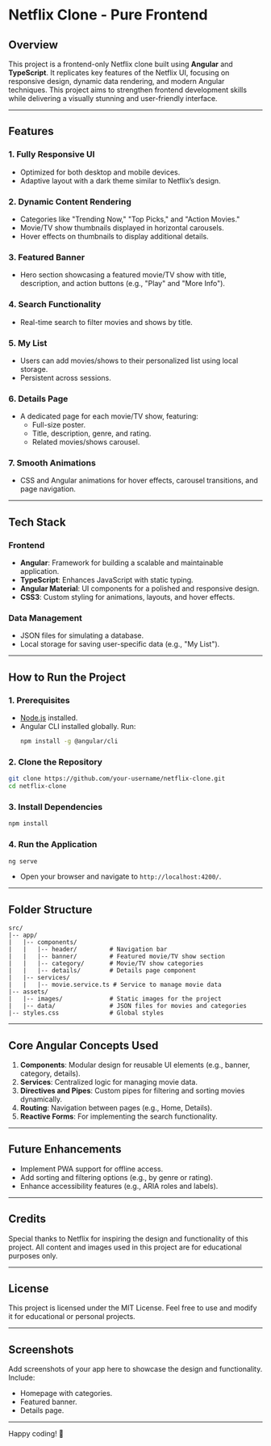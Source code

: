 # Netflix Clone - Pure Frontend

## **Overview**

This project is a frontend-only Netflix clone built using **Angular** and **TypeScript**. It replicates key features of the Netflix UI, focusing on responsive design, dynamic data rendering, and modern Angular techniques. This project aims to strengthen frontend development skills while delivering a visually stunning and user-friendly interface.

---

## **Features**

### **1. Fully Responsive UI**
- Optimized for both desktop and mobile devices.
- Adaptive layout with a dark theme similar to Netflix’s design.

### **2. Dynamic Content Rendering**
- Categories like "Trending Now," "Top Picks," and "Action Movies."
- Movie/TV show thumbnails displayed in horizontal carousels.
- Hover effects on thumbnails to display additional details.

### **3. Featured Banner**
- Hero section showcasing a featured movie/TV show with title, description, and action buttons (e.g., "Play" and "More Info").

### **4. Search Functionality**
- Real-time search to filter movies and shows by title.

### **5. My List**
- Users can add movies/shows to their personalized list using local storage.
- Persistent across sessions.

### **6. Details Page**
- A dedicated page for each movie/TV show, featuring:
  - Full-size poster.
  - Title, description, genre, and rating.
  - Related movies/shows carousel.

### **7. Smooth Animations**
- CSS and Angular animations for hover effects, carousel transitions, and page navigation.

---

## **Tech Stack**

### **Frontend**
- **Angular**: Framework for building a scalable and maintainable application.
- **TypeScript**: Enhances JavaScript with static typing.
- **Angular Material**: UI components for a polished and responsive design.
- **CSS3**: Custom styling for animations, layouts, and hover effects.

### **Data Management**
- JSON files for simulating a database.
- Local storage for saving user-specific data (e.g., "My List").

---

## **How to Run the Project**

### **1. Prerequisites**
- [Node.js](https://nodejs.org/) installed.
- Angular CLI installed globally. Run:
  ```bash
  npm install -g @angular/cli
  ```

### **2. Clone the Repository**
```bash
git clone https://github.com/your-username/netflix-clone.git
cd netflix-clone
```

### **3. Install Dependencies**
```bash
npm install
```

### **4. Run the Application**
```bash
ng serve
```
- Open your browser and navigate to `http://localhost:4200/`.

---

## **Folder Structure**

```plaintext
src/
|-- app/
|   |-- components/
|   |   |-- header/         # Navigation bar
|   |   |-- banner/         # Featured movie/TV show section
|   |   |-- category/       # Movie/TV show categories
|   |   |-- details/        # Details page component
|   |-- services/
|   |   |-- movie.service.ts # Service to manage movie data
|-- assets/
|   |-- images/             # Static images for the project
|   |-- data/               # JSON files for movies and categories
|-- styles.css              # Global styles
```

---

## **Core Angular Concepts Used**

1. **Components**: Modular design for reusable UI elements (e.g., banner, category, details).
2. **Services**: Centralized logic for managing movie data.
3. **Directives and Pipes**: Custom pipes for filtering and sorting movies dynamically.
4. **Routing**: Navigation between pages (e.g., Home, Details).
5. **Reactive Forms**: For implementing the search functionality.

---

## **Future Enhancements**
- Implement PWA support for offline access.
- Add sorting and filtering options (e.g., by genre or rating).
- Enhance accessibility features (e.g., ARIA roles and labels).

---

## **Credits**
Special thanks to Netflix for inspiring the design and functionality of this project. All content and images used in this project are for educational purposes only.

---

## **License**
This project is licensed under the MIT License. Feel free to use and modify it for educational or personal projects.

---

## **Screenshots**
Add screenshots of your app here to showcase the design and functionality. Include:
- Homepage with categories.
- Featured banner.
- Details page.

---

Happy coding! 🚀
